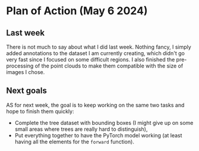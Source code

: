 # Plan of Action (May 6 2024)

## Last week

There is not much to say about what I did last week. Nothing fancy, I simply added annotations to the dataset I am currently creating, which didn't go very fast since I focused on some difficult regions. I also finished the pre-processing of the point clouds to make them compatible with the size of images I chose.

## Next goals

AS for next week, the goal is to keep working on the same two tasks and hope to finish them quickly:

- Complete the tree dataset with bounding boxes (I might give up on some small areas where trees are really hard to distinguish),
- Put everything together to have the PyTorch model working (at least having all the elements for the `forward` function).
